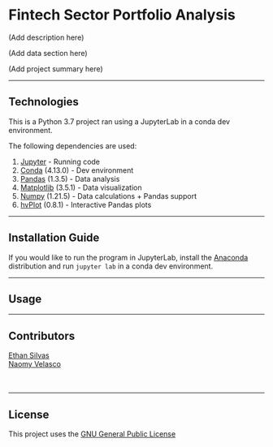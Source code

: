 # Fintech Sector Portfolio Analysis 

(Add description here)

(Add data section here)

(Add project summary here)

---

## Technologies

This is a Python 3.7 project ran using a JupyterLab in a conda dev environment. 

The following dependencies are used: 
1. [Jupyter](https://jupyter.org/) - Running code 
2. [Conda](https://github.com/conda/conda) (4.13.0) - Dev environment
3. [Pandas](https://github.com/pandas-dev/pandas) (1.3.5) - Data analysis
4. [Matplotlib](https://github.com/matplotlib/matplotlib) (3.5.1) - Data visualization
5. [Numpy](https://numpy.org/) (1.21.5) - Data calculations + Pandas support
6. [hvPlot](https://hvplot.holoviz.org/index.html) (0.8.1) - Interactive Pandas plots 

---

## Installation Guide

If you would like to run the program in JupyterLab, install the [Anaconda](https://www.anaconda.com/products/distribution) distribution and run `jupyter lab` in a conda dev environment.

---

## Usage



---

## Contributors

[Ethan Silvas](https://github.com/ethansilvas) <br>
[Naomy Velasco](https://github.com/naomynaomy) <br>
[]() <br>
[]() <br>

---

## License

This project uses the [GNU General Public License](https://choosealicense.com/licenses/gpl-3.0/)
